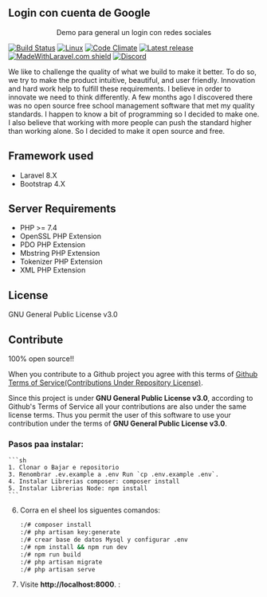 ## Login con cuenta de Google

<p align="center">
Demo para general un login con redes sociales
</p>

[![Build Status](https://travis-ci.org/changeweb/Unifiedtransform.svg?branch=master)](https://travis-ci.org/changeweb/Unifiedtransform)
[![Linux](https://img.shields.io/travis/changeweb/Unifiedtransform/master.svg?label=linux)](https://travis-ci.org/changeweb/Unifiedtransform)
[![Code Climate](https://codeclimate.com/github/changeweb/Unifiedtransform/badges/gpa.svg)](https://codeclimate.com/github/changeweb/Unifiedtransform)
[![Latest release](https://img.shields.io/github/release/changeweb/Unifiedtransform/all.svg)](https://github.com/changeweb/Unifiedtransform/releases)
[![MadeWithLaravel.com shield](https://madewithlaravel.com/storage/repo-shields/1362-shield.svg)](https://madewithlaravel.com/p/unifiedtransform/shield-link)
[![Discord](https://img.shields.io/discord/917848091107946556)](https://discord.gg/8sz6kpup99)

We like to challenge the quality of what we build to make it better. To do so, we try to make the product intuitive, beautiful, and user friendly. Innovation and hard work help to fulfill these requirements. I believe in order to innovate we need to think differently. A few months ago I discovered there was no open source free school management software that met my quality standards. I happen to know a bit of programming so I decided to make one. I also believe that working with more people can push the standard higher than working alone. So I decided to make it open source and free.

## Framework used

- Laravel 8.X
- Bootstrap 4.X


## Server Requirements

- PHP >= 7.4
- OpenSSL PHP Extension
- PDO PHP Extension
- Mbstring PHP Extension
- Tokenizer PHP Extension
- XML PHP Extension


## License

GNU General Public License v3.0

## Contribute

100% open source!!

When you contribute to a Github project you agree with this terms of [Github Terms of Service(Contributions Under Repository License)](https://help.github.com/en/articles/github-terms-of-service#6-contributions-under-repository-license).

Since this project is under **GNU General Public License v3.0**, according to Github's Terms of Service all your contributions are also under the same license terms.
Thus you permit the user of this software to use your contribution under the terms of **GNU General Public License v3.0**.


### Pasos paa instalar:
    ```sh
    1. Clonar o Bajar e repositorio
    3. Renombrar .ev.example a .env Run `cp .env.example .env`.
    4. Instalar Librerias composer: composer install
    5. Instalar Librerias Node: npm install
    ```

6. Corra en el sheel los siguentes comandos:

    ```sh
    :/# composer install
	:/#	php artisan key:generate
	:/#	crear base de datos Mysql y configurar .env
	:/#	npm install && npm run dev
	:/#	npm run build
	:/#	php artisan migrate
	:/# php artisan serve
    ```

7. Visite **http://localhost:8000**. :


